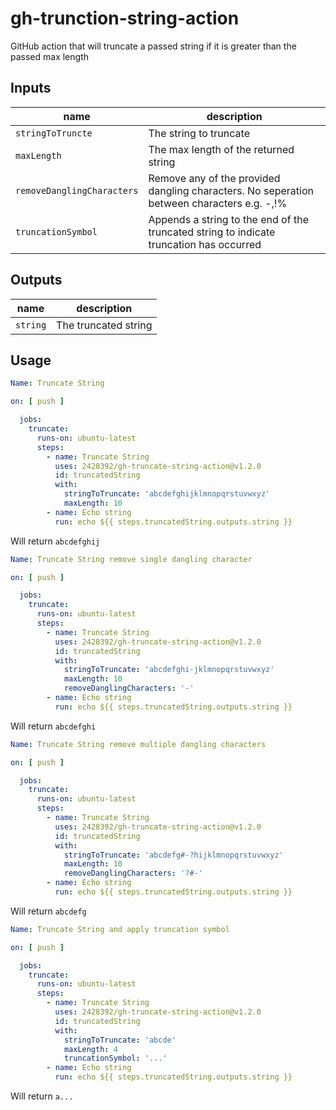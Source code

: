 # gh-trunction-string-action

GitHub action that will truncate a passed string if it is greater than the passed max length

## Inputs

| name                             | description                                                                                |
| -------------------------------- | ------------------------------------------------------------------------------------------ |
| `stringToTruncte`                | The string to truncate                                                                     |
| `maxLength`                      | The max length of the returned string                                                      |
| `removeDanglingCharacters`       | Remove any of the provided dangling characters. No seperation between characters e.g. -,!% |
| `truncationSymbol`               | Appends a string to the end of the truncated string to indicate truncation has occurred    |

## Outputs

| name     | description          |
| -------- | -------------------- |
| `string` | The truncated string |

## Usage

```yaml
Name: Truncate String

on: [ push ]

  jobs:
    truncate:
      runs-on: ubuntu-latest
      steps:
        - name: Truncate String
          uses: 2428392/gh-truncate-string-action@v1.2.0
          id: truncatedString
          with:
            stringToTruncate: 'abcdefghijklmnopqrstuvwxyz'
            maxLength: 10
        - name: Echo string
          run: echo ${{ steps.truncatedString.outputs.string }}
```

Will return `abcdefghij`

```yaml
Name: Truncate String remove single dangling character

on: [ push ]

  jobs:
    truncate:
      runs-on: ubuntu-latest
      steps:
        - name: Truncate String
          uses: 2428392/gh-truncate-string-action@v1.2.0
          id: truncatedString
          with:
            stringToTruncate: 'abcdefghi-jklmnopqrstuvwxyz'
            maxLength: 10
            removeDanglingCharacters: '-'
        - name: Echo string
          run: echo ${{ steps.truncatedString.outputs.string }}
```

Will return `abcdefghi`

```yaml
Name: Truncate String remove multiple dangling characters

on: [ push ]

  jobs:
    truncate:
      runs-on: ubuntu-latest
      steps:
        - name: Truncate String
          uses: 2428392/gh-truncate-string-action@v1.2.0
          id: truncatedString
          with:
            stringToTruncate: 'abcdefg#-?hijklmnopqrstuvwxyz'
            maxLength: 10
            removeDanglingCharacters: '?#-'
        - name: Echo string
          run: echo ${{ steps.truncatedString.outputs.string }}
```

Will return `abcdefg`

```yaml
Name: Truncate String and apply truncation symbol

on: [ push ]

  jobs:
    truncate:
      runs-on: ubuntu-latest
      steps:
        - name: Truncate String
          uses: 2428392/gh-truncate-string-action@v1.2.0
          id: truncatedString
          with:
            stringToTruncate: 'abcde'
            maxLength: 4
            truncationSymbol: '...'
        - name: Echo string
          run: echo ${{ steps.truncatedString.outputs.string }}
```

Will return `a...`
